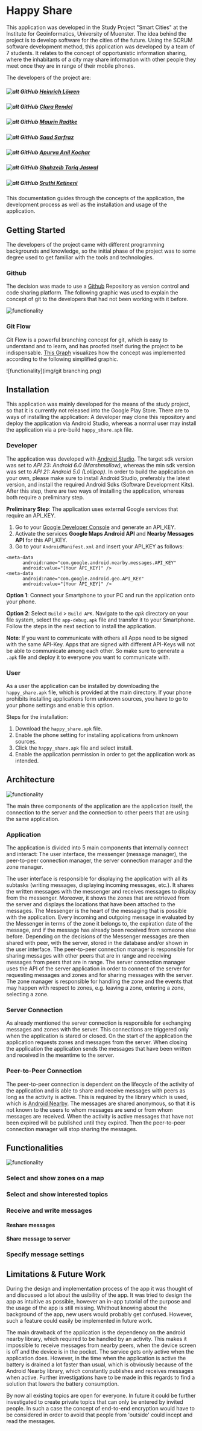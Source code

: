 # Happy Share

This application was developed in the Study Project "Smart Cities" at the Institute for Geoinformatics, University of Muenster. The idea behind the project is to develop software for the cities of the future. Using the SCRUM software development method, this application was developed by a team of 7 students. It relates to the concept of opportunistic information sharing, where the inhabitants of a city may share information with other people they meet once they are in range of their mobile phones.

The developers of the project are:
##### ![alt GitHub](http://i.imgur.com/0o48UoR.png") [Heinrich Löwen](https://github.com/heinrichloewen)
##### ![alt GitHub](http://i.imgur.com/0o48UoR.png") [Clara Rendel](https://github.com/crend02)
##### ![alt GitHub](http://i.imgur.com/0o48UoR.png") [Maurin Radtke](https://github.com/MojioMS)
##### ![alt GitHub](http://i.imgur.com/0o48UoR.png") [Saad Sarfraz](https://github.com/saadsarfrazz)
##### ![alt GitHub](http://i.imgur.com/0o48UoR.png") [Apurva Anil Kochar](https://github.com/apurvaakochar)
##### ![alt GitHub](http://i.imgur.com/0o48UoR.png") [Shahzeib Tariq Jaswal](https://github.com/shahzeib)
##### ![alt GitHub](http://i.imgur.com/0o48UoR.png") [Sruthi Ketineni](https://github.com/Sruthiketineni)

This documentation guides through the concepts of the application, the development process as well as the installation and usage of the application.

## Getting Started

The developers of the project came with different programming backgrounds and knowledge, so the initial phase of the project was to some degree used to get familiar with the tools and technologies.

### Github

The decision was made to use a [Github](https://github.com) Repository as version control and code sharing platform. The following graphic was used to explain the concept of git to the developers that had not been working with it before.

![functionality](img/git.png)

### Git Flow

Git Flow is a powerful branching concept for git, which is easy to understand and to learn, and has proofed itself during the project to be indispensable. [This Graph](https://github.com/heinrichloewen/SC-App/network) visualizes how the concept was implemented according to the following simplified graphic.

![functionality](img/git branching.png)

## Installation

This application was mainly developed for the means of the study project, so that it is currently not released into the Google Play Store. There are to ways of installing the application: A developer may clone this repository and deploy the application via Android Studio, whereas a normal user may install the application via a pre-build `happy_share.apk` file.

### Developer

The application was developed with [Android Studio](https://developer.android.com/studio/index.html). The target sdk version was set to *API 23: Android 6.0 (Marshmallow)*, whereas the min sdk version was set to *API 21: Android 5.0 (Lollipop)*. In order to build the application on your own, please make sure to install Android Studio, preferably the latest version, and install the required Android Sdks (Software Development Kits).
After this step, there are two ways of installing the application, whereas both require a preliminary step.

**Preliminary Step**: The application uses external Google services that require an API_KEY.
  1. Go to your [Google Developer Console](https://console.developers.google.com/) and generate an API_KEY.
  2. Activate the services **Google Maps Android API** and **Nearby Messages API** for this API_KEY.
  3. Go to your `AndroidManifest.xml` and insert your API_KEY as follows:

  ```
  <meta-data
        android:name="com.google.android.nearby.messages.API_KEY"
        android:value="[Your API_KEY]" />
  <meta-data
        android:name="com.google.android.geo.API_KEY"
        android:value="[Your API_KEY]" />
  ```

**Option 1**: Connect your Smartphone to your PC and run the application onto your phone.

**Option 2**: Select `Build` > `Build APK`. Navigate to the *apk* directory on your file system, select the `app-debug.apk` file and transfer it to your Smartphone. Follow the steps in the next section to install the application.

**Note**: If you want to communicate with others all Apps need to be signed with the same API-Key. Apps that are signed with different API-Keys will not be able to communicate among each other. So make sure to generate a `.apk` file and deploy it to everyone you want to communicate with.

### User

As a user the application can be installed by downloading the `happy_share.apk` file, which is provided at the main directory. If your phone prohibits installing applications form unknown sources, you have to go to your phone settings and enable this option.

Steps for the installation:
  1. Download the `happy_share.apk` file.
  2. Enable the phone setting for installing applications from unknown sources.
  3. Click the `happy_share.apk` file and select install.
  4. Enable the application permission in order to get the application work as intended.

## Architecture

![functionality](img/architecture_model.png)

The main three components of the application are the application itself, the connection to the server and the connection to other peers that are using the same application.

### Application

The application is divided into 5 main components that internally connect and interact: The user interface, the messenger (message manager), the peer-to-peer connection manager, the server connection manager and the zone manager.

The user interface is responsible for displaying the application with all its subtasks (writing messages, displaying incoming messages, etc.). It shares the written messages with the messenger and receives messages to display from the messenger. Moreover, it shows the zones that are retrieved from the server and displays the locations that have been attached to the messages.
The Messenger is the heart of the messaging that is possible with the application. Every incoming and outgoing message in evaluated by the Messenger in terms of the zone it belongs to, the expiration date of the message, and if the message has already been received from someone else before. Depending on the decisions of the Messenger messages are then shared with peer, with the server, stored in the database and/or shown in the user interface.
The peer-to-peer connection manager is responsible for sharing messages with other peers that are in range and receiving messages from peers that are in range.
The server connection manager uses the API of the server application in order to connect of the server for requesting messages and zones and for sharing messages with the server.
The zone manager is responsible for handling the zone and the events that may happen with respect to zones, e.g. leaving a zone, entering a zone, selecting a zone.

### Server Connection

As already mentioned the server connection is responsible for exchanging messages and zones with the server. This connections are triggered only when the application is stared or closed. On the start of the application the application requests zones and messages from the server. When closing the application the application sends the messages that have been written and received in the meantime to the server.

### Peer-to-Peer Connection

The peer-to-peer connection is dependent on the lifecycle of the activity of the application and is able to share and receive messages with peers as long as the activity is active.
This is required by the library which is used, which is [Android Nearby](https://developers.google.com/nearby/).
The messages are shared anonymous, so that it is not known to the users to whom messages are send or from whom messages are received. When the activity is active messages that have not been expired will be published until they expired. Then the peer-to-peer connection manager will stop sharing the messages.

## Functionalities

![functionality](img/functionality.png)

### Select and show zones on a map

### Select and show interested topics

### Receive and write messages

#### Reshare messages

#### Share message to server

### Specify message settings

## Limitations & Future Work

During the design and implementation process of the app it was thought of and discussed a lot about the usibility of the app. It was tried to design the app as intuitive as possible, however an in-app tutorial of the purpose and the usage of the app is still missing. Whithout knowing about the background of the app, new users would probably get confused. However, such a feature could easily be implemented in future work.

The main drawback of the application is the dependency on the android nearby library, which required to be handled by an activity. This makes it impossible to receive messages from nearby peers, when the device screen is off and the device is in the pocket. The service gets only active when the application does.
However, in the time when the application is active the battery is drained a lot faster than usual, which is obviously because of the Android Nearby library, which constantly publishes and receives messages when active. Further investigations have to be made in this regards to find a solution that lowers the battery consumption.

By now all existing topics are open for everyone. In future it could be further investigated to create private topics that can only be entered by invited people. In such a case the concept of end-to-end encryption would have to be considered in order to avoid that people from 'outside' could incept and read the messages.
